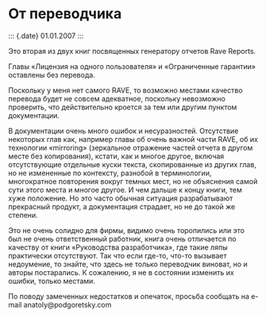 От переводчика
==============

::: {.date}
01.01.2007
:::

Это вторая из двух книг посвященных генератору отчетов Rave Reports.

Главы «Лицензия на одного пользователя» и «Ограниченные гарантии»
оставлены без перевода.

Поскольку у меня нет самого RAVE, то возможно местами качество перевода
будет не совсем адекватное, поскольку невозможно проверить, что
действительно кроется за тем или другим пунктом документации.

В документации очень много ошибок и несуразностей. Отсутствие некоторых
глав как, например главы об очень важной части RAVE, об их технологии
«mirroring» (зеркальное отражение частей отчета в другом месте без
копирования), кстати, как и многое другое, включая отсутствующие
отдельные куски текста, скопированные из других глав, но не измененные
по контексту, разнобой в терминологии, многократное повторения вокруг
темных мест, но не объяснения самой сути этого места и многое другое. И
чем дальше к концу книги, тем хуже положение. Но это часто обычная
ситуация разрабатывают прекрасный продукт, а документация страдает, но
не до такой же степени.

Это не очень солидно для фирмы, видимо очень торопились или это был не
очень ответственный работник, книга очень отличается по качеству от
книги «Руководства разработчика», где такие ляпы практически
отсутствуют. Так что если где-то, что-то вызывает недоумение, то знайте,
что здесь не только переводчик виноват, но и авторы постарались. К
сожалению, я не в состоянии изменить их ошибки, только местами.

По поводу замеченных недостатков и опечаток, просьба сообщать на e-mail
anatoly\@podgoretsky.com
